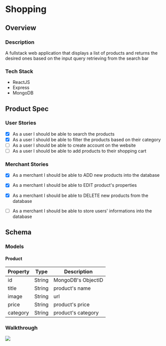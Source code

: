 # Shopping

## Overview
### Description
A fullstack web application that displays a list of products and returns the desired ones based on the input query retrieving from the search bar 

### Tech Stack
- ReactJS
- Express
- MongoDB

## Product Spec
### User Stories
* [x] As a user I should be able to search the products
* [x] As a user I should be able to filter the products based on their category
* [ ] As a user I should be able to create account on the website
* [ ] As a user I should be able to add products to their shopping cart

### Merchant Stories
* [x] As a merchant I should be able to ADD new products into the database
* [x] As a merchant I should be able to EDIT product's properties
* [x] As a merchant I should be able to DELETE new products from the database
* [ ] As a merchant I should be able to store users' informations into the database


## Schema
### Models
#### Product
| Property      | Type     | Description |
| ------------- | -------- | ------------|
| id      | String   | MongoDB's ObjectID  |
| title      | String   | product's name  |
| image         | String     | url |
| price      | String   | product's price  |
| category      | String   | product's category  |


### Walkthrough 
![](shopping-app.gif)

